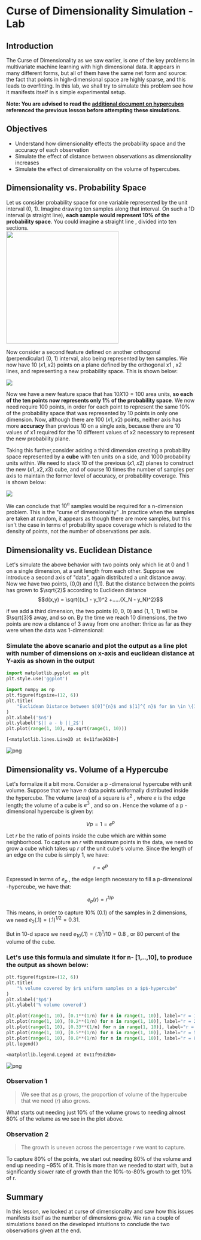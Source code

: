 
# Curse of Dimensionality Simulation - Lab

## Introduction

The Curse of Dimensionality as we saw earlier, is one of the key problems in multivariate machine learning with high dimensional data. It appears in many different forms, but all of them have the same net form and source: the fact that points in high-dimensional space are highly sparse, and this leads to overfitting. In this lab, we shall try to simulate this problem see how it manifests itself in s simple experimental setup. 

__Note: You are advised to read the [additional document on hypercubes](http://www.maths.manchester.ac.uk/~mlotz/teaching/suprises.pdf) referenced the previous lesson before attempting these simulations.__

## Objectives

- Understand how dimensionality effects the probability space and the accuracy of each observation
- Simulate the effect of distance between observations as dimensionality increases
- Simulate the effect of dimensionality on the volume of hypercubes. 

## Dimensionality vs. Probability Space
Let us consider probability space for one variable represented by the unit interval (0, 1). Imagine drawing ten samples along that interval. On such a 1D interval (a straight line), __each sample would represent 10% of the probability space__. You could imagine a straight line , divided into ten sections.  
<img src="1D.png" width=300>

Now consider a second feature defined on another orthogonal (perpendicular) (0, 1) interval, also being represented by ten samples. We now have 10 $(x1 , x2)$ points on a plane defined by the orthogonal x1 , x2 lines, and representing a new probability space. This is shown below:


![](curse_1.gif)

Now we have a new feature space that has $10 X 10 = 100$ area units, __so each of the ten points now represents only 1% of the probability space__. We now need require 100 points, in order for each point to represent the same 10% of the probability space that was represented by 10 points in only one dimension. Now, although there are 100 $(x1 , x2)$ points, neither axis has more __accuracy__ than previous 10 on a single axis, because there are 10 values of x1 required for the 10 different values of x2 necessary to represent the new probability plane. 

Taking this further,consider adding a third dimension creating a probability space represented by a __cube__ with ten units on a side, and 1000 probability units within. We need to stack 10 of the previous $(x1 , x2)$ planes to construct the new $(x1 , x2 , x3)$ cube, and of course 10 times the number of samples per axis to maintain the former level of accuracy, or probability coverage. This is shown below:

![](cube.gif)

We can conclude that $10^n$ samples would be required for a n-dimension problem. This is the "curse of dimensionality" .In practice when the samples are taken at random, it appears as though there are more samples, but this isn't the case in terms of probability space coverage which is related to the density of points, not the number of observations per axis.

## Dimensionality vs. Euclidean Distance

Let's simulate the above behavior with two points only which lie at 0 and 1 on a single dimension, at a unit length from each other. Suppose we introduce a second axis of "data", again distributed a unit distance away. Now we have two points, (0,0) and (1,1). But the distance between the points has grown to $\sqrt{2}$ according to Euclidean distance $$d(x,y) = \sqrt{(x_1 - y_1)^2 +.....(X_N - y_N)^2}$$

if we add a third dimension, the two points (0, 0, 0) and (1, 1, 1) will be $\sqrt{3}$ away, and so on. By the time we reach 10 dimensions, the two points are now a distance of 3 away from one another: thrice as far as they were when the data was 1-dimensional: 

### Simulate the above scanario and plot the output as a line plot with number of dimensions on x-axis and euclidean distance at Y-axis as shown in the output 


```python
import matplotlib.pyplot as plt
plt.style.use('ggplot')

import numpy as np
plt.figure(figsize=(12, 6))
plt.title(
    "Euclidean Distance between $[0]^{n}$ and $[1]^{ n}$ for $n \in \{1, \ldots, 10\}$"
)
plt.xlabel('$n$')
plt.ylabel('$|| a - b ||_2$')
plt.plot(range(1, 10), np.sqrt(range(1, 10)))
```




    [<matplotlib.lines.Line2D at 0x11fae2630>]




![png](index_files/index_3_1.png)


## Dimensionality vs. Volume of a Hypercube
Let's formalize it a bit more. Consider a  p -dimensional hypercube with unit volume. Suppose that we have $n$  data points uniformally distributed inside the hypercube. The volume (area) of a square is  $e^2$ , where  $e$  is the edge length; the volume of a cube is  $e^3$ , and so on . Hence the volume of a  p -dimensional hypercube is given by:

$$Vp=1=e^p$$
 
Let  $r$  be the ratio of points inside the cube which are within some neighborhood. To capture an $r$ with maximum points in the data, we need to grow a cube which takes up $r$ of the unit cube's volume. Since the length of an edge on the cube is simply 1, we have:

$$r=e^p$$
 
Expressed in terms of  $e_p$ , the edge length necessary to fill a p-dimensional -hypercube, we have that:

$$e_p(r)=r^{1/p}$$
 
This means, in order to capture 10% (0.1) of the samples in 2 dimensions, we need  $e_2(.1)=(.1)^{1/2}=0.31$. 

But in 10-d space we need $e_10(.1)=(.1)^1/10=0.8$ , or 80 percent of the volume of the cube. 

### Let's use this formula and simulate it for n- [1,..,10], to produce the output as shown below:


```python
plt.figure(figsize=(12, 6))
plt.title(
    "% volume covered by $r$ uniform samples on a $p$-hypercube"
)
plt.xlabel('$p$')
plt.ylabel('% volume covered')

plt.plot(range(1, 10), [0.1**(1/n) for n in range(1, 10)], label="r = 10%")
plt.plot(range(1, 10), [0.2**(1/n) for n in range(1, 10)], label="r = 20%")
plt.plot(range(1, 10), [0.33**(1/n) for n in range(1, 10)], label="r = 33%")
plt.plot(range(1, 10), [0.5**(1/n) for n in range(1, 10)], label="r = 50%")
plt.plot(range(1, 10), [0.8**(1/n) for n in range(1, 10)], label="r = 80%")
plt.legend()

```




    <matplotlib.legend.Legend at 0x11f95d2b0>




![png](index_files/index_5_1.png)


### Observation 1
> We see that as   $p$  grows, the proportion of volume of the hypercube that we need ($r$) also grows. 

What starts out needing just 10% of the volume grows to needing almost 80% of the volume as we see in the plot above. 

### Observation 2

> The growth is uneven across the percentage  $r$  we want to capture. 

To capture 80% of the points, we start out needing 80% of the volume and end up needing ~95% of it. This is more than we needed to start with, but a significantly slower rate of growth than the 10%-to-80% growth to get 10% of  r.  

## Summary 

In this lesson, we looked at curse of dimensionality and saw how this issues manifests itself as the number of dimensions grow. We ran a couple of simulations based on the developed intuitions to conclude the two observations given at the end.  
